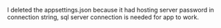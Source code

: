 I deleted the appsettings.json because it had hosting server password in connection string, sql server connection is needed for app to work.
